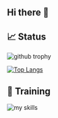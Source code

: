 ## Hi there 👋

## 📈 Status
<img align="center" alt="github trophy" src="http://github-profile-summary-cards.vercel.app/api/cards/profile-details?username=togasu&theme=tokyonight">


[![Top Langs](https://github-readme-stats.vercel.app/api/top-langs/?username=togasu&theme=tokyonight)](https://github.com/togasu)

## 🌱 Training
<img alt="my skills" src="https://skillicons.dev/icons?theme=dark&perline=8&i=python,flask,cpp,docker,html,css,javascript,powershell,c,nodejs,django,react,go,git,github,githubactions">